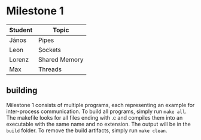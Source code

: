 # Milestone 1
|Student   |Topic   |
|---|---|
|János   |Pipes   |
|Leon   |Sockets   |
|Lorenz   |Shared Memory   |
|Max   |Threads   |


## building
Milestone 1 consists of multiple programs, each representing an example for inter-process communication. To build all programs, simply run `make all`. The makefile looks for all files ending with .c and compiles them into an executable with the same name and no extension. The output will be in the `build` folder. To remove the build artifacts, simply run `make clean`.
